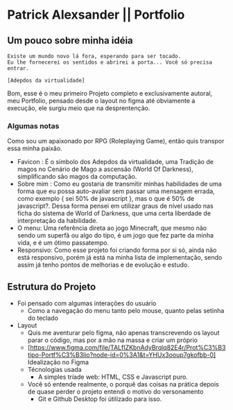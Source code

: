 
# Patrick Alexsander || Portfolio

## Um pouco sobre minha idéia

~~~ 
Existe um mundo novo lá fora, esperando para ser tocado.
Eu lhe fornecerei os sentidos e abrirei a porta... Você só precisa entrar.

[Adepdos da virtualidade]
~~~

Bom, esse é o meu primeiro Projeto completo e exclusivamente autoral, meu Portfolio, 
pensado desde o layout no figma até obviamente a execução, ele surgiu meio que na desprentenção.

### Algumas notas 

Como sou um apaixonado por RPG (Roleplaying
 Game), então quis transpor essa minha paixão.

- Favicon : É o símbolo dos Adepdos da virtualidade, uma Tradição de magos no Cenário de Mago a ascensão (World Of Darkness), simplificando são magos da computação.
- Sobre mim : Como eu gostaria de transmitir minhas habilidades de uma forma que eu possa auto-avaliar sem passar uma mensagem errada, como exemplo { sei 50% de javascript }, mas o que é 50% de javascript?. Dessa forma pensei em utilizar graus de nível usado nas ficha do sistema de World of Darkness, que uma certa liberdade de interpretação da habilidade.
- O menu: Uma referência direta ao jogo Minecraft, que mesmo não sendo um superfã ou algo do tipo, é um jogo que fez parte da minha vida, e é um ótimo passatempo.
- Responsivo: Como esse projeto foi criando forma por si só, ainda não está responsivo, porém já está na minha lista de implementação, sendo assim já tenho pontos de melhorias e de evolução e estudo.

## Estrutura do Projeto 

- Foi pensado com algumas interações  do usuário
    - Como a navegação do menu tanto pelo mouse, quanto pelas setinha do teclado 
- Layout
    - Quis me aventurar pelo figma, não apenas transcrevendo os layout parar o código, mas por a mão na massa e criar um próprio
    - [https://www.figma.com/file/TALfIZKbnAdyBrqlq82E4r/Prot%C3%B3tipo-Portf%C3%B3lio?node-id=0%3A1&t=YHUx3ooup7gkofbb-0] Idealização no Figma
    - Técnologias usada
        - A simples tríade web: HTML, CSS e Javascript puro.
    - Você só entende realmente, o  porquê das coisas na prática depois de quase perder o projeto entendi o motivo do versonamento
        - Git e Github Desktop  foi útilizado para isso.

